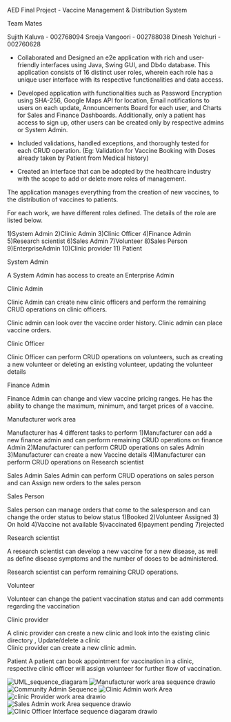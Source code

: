 AED Final Project - Vaccine Management & Distribution System

Team Mates

Sujith Kaluva - 002768094
Sreeja Vangoori - 002788038
Dinesh Yelchuri - 002760628

* Collaborated and Designed an e2e application with rich and user-friendly interfaces using Java, Swing GUI, and Db4o database. This application consists of 16 distinct user roles, wherein each role has a unique user interface with its respective functionalities and data access.

* Developed application with functionalities such as Password Encryption using SHA-256, Google Maps API for location, Email notifications to users on each update, Announcements Board for each user, and Charts for Sales and Finance Dashboards. Additionally, only a patient has access to sign up, other users can be created only by respective admins or System Admin.

* Included validations, handled exceptions, and thoroughly tested for each CRUD operation. (Eg: Validation for Vaccine Booking with Doses already taken by Patient from Medical history)

* Created an interface that can be adopted by the healthcare industry with the scope to add or delete more roles of management.


The application manages everything from the creation of new vaccines, to the distribution of vaccines to patients.

For each work, we have different roles defined. The details of the role are listed below.

1)System Admin
2)Clinic Admin
3)Clinic Officer
4)Finance Admin
5)Research scientist
6)Sales Admin
7)Volunteer
8)Sales Person
9)EnterpriseAdmin
10)Clinic provider
11) Patient

System Admin

A System Admin has access to create an Enterprise Admin

Clinic Admin

Clinic Admin can create new clinic officers and perform the remaining CRUD operations on clinic officers.

Clinic admin can look over the vaccine order history.
Clinic admin can place vaccine orders.



Clinic Officer

Clinic Officer can perform CRUD operations on volunteers, such as creating a new volunteer or deleting an existing volunteer, updating the volunteer details 

Finance Admin

Finance Admin can change and view vaccine pricing ranges. He has the ability to change the maximum, minimum, and target prices of a vaccine.


Manufacturer work area

Manufacturer has 4 different tasks  to perform 
1)Manufacturer  can add a new finance admin and can perform remaining CRUD operations on finance Admin
2)Manufacturer  can perform CRUD operations on sales Admin
3)Manufacturer can create a new Vaccine details 
4)Manufacturer can perform CRUD operations on Research scientist

Sales Admin
Sales Admin can perform CRUD operations on sales person and can Assign new orders to the sales person

Sales Person

Sales person can manage orders that come to the salesperson and  can change the order status to below status
1)Booked 
2)Volunteer Assigned
3) On hold 
4)Vaccine not available 
5)vaccinated
6)payment pending 
7)rejected 

Research scientist

A research scientist can develop a new vaccine for a new disease, as well as define disease symptoms and the number of doses to be administered.

Research scientist can perform remaining CRUD operations.


Volunteer

Volunteer can change the patient vaccination status and can add comments regarding the vaccination


Clinic provider 

A clinic provider can create a new clinic  and look into the existing clinic directory , Update/delete a clinic  
Clinic provider can create a new clinic admin.

Patient
A patient can book appointment for vaccination in a clinic, respective clinic officer will assign volunteer for further flow of vaccination.

![UML_sequence_diagaram](https://user-images.githubusercontent.com/114255527/206957639-685ce503-445b-4ff9-8d90-6aaabdb421bf.png)
![Manufacturer work area sequence drawio](https://user-images.githubusercontent.com/114255527/206957842-a65032c1-9035-485b-896f-7f461dfb6515.png)
![Community Admin Sequence](https://user-images.githubusercontent.com/114255527/206957888-87e11544-a197-4718-bf15-d543b72e4ebf.png)
![Clinic Admin work Area](https://user-images.githubusercontent.com/114255527/206957918-c77432db-d639-49f2-ab76-7eebe3af4ce3.png)
![clinic Provider work area drawio](https://user-images.githubusercontent.com/114255527/206958017-71ad5f15-7ddc-4e50-bc43-8f4294f8a77f.png)
![Sales Admin work Area sequence drawio](https://user-images.githubusercontent.com/114255527/206958115-20662508-1861-4671-aab0-0182ea9610c6.png)
![Clinic Officer Interface sequence diagaram drawio](https://user-images.githubusercontent.com/114255527/206958241-c995325c-2878-4745-9d6f-8c7cd3658283.png)






